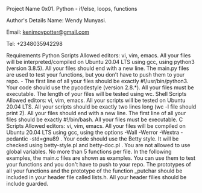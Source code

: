 Project Name
0x01. Python - if/else, loops, functions

Author's Details
Name: Wendy Munyasi.

Email: kenimovpotter@gmail.com

Tel: +2348035942298

Requirements
Python Scripts
Allowed editors: vi, vim, emacs.
All your files will be interpreted/compiled on Ubuntu 20.04 LTS using gcc, using python3 (version 3.8.5).
All your files should end with a new line.
The main.py files are used to test your functions, but you don’t have to push them to your repo. -
The first line of all your files should be exactly #!/usr/bin/python3.
Your code should use the pycodestyle (version 2.8.*).
All your files must be executable.
The length of your files will be tested using wc.
Shell Scripts
Allowed editors: vi, vim, emacs.
All your scripts will be tested on Ubuntu 20.04 LTS.
All your scripts should be exactly two lines long (wc -l file should print 2).
All your files should end with a new line.
The first line of all your files should be exactly #!/bin/bash.
All your files must be executable.
C Scripts
Allowed editors: vi, vim, emacs.
All your files will be compiled on Ubuntu 20.04 LTS using gcc, using the options -Wall -Werror -Wextra -pedantic -std=gnu89 .
Your code should use the Betty style. It will be checked using betty-style.pl and betty-doc.pl .
You are not allowed to use global variables.
No more than 5 functions per file.
In the following examples, the main.c files are shown as examples. You can use them to test your functions and you don't have to push to your repo.
The prototypes of all your functions and the prototype of the function _putchar should be included in your header file called lists.h.
All your header filies should be include guarded.
